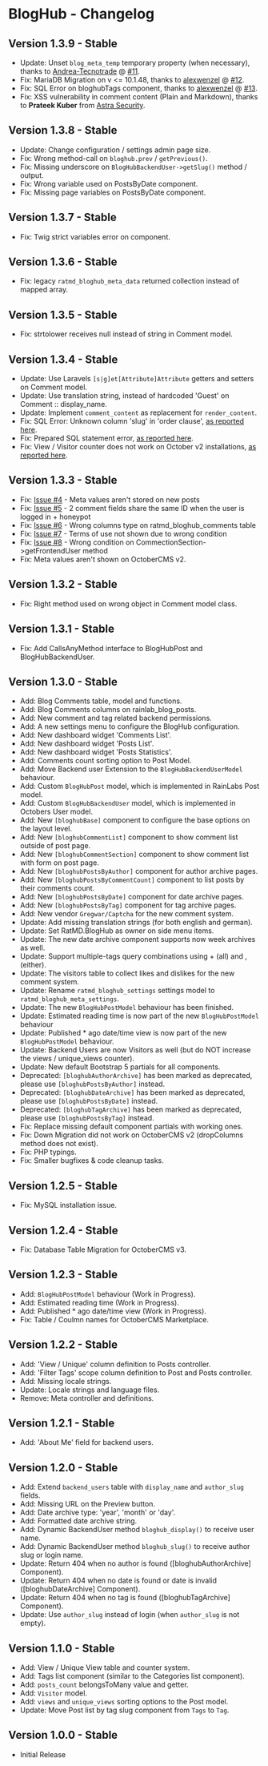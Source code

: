 BlogHub - Changelog
===================

Version 1.3.9 - Stable
----------------------
- Update: Unset `blog_meta_temp` temporary property (when necessary), thanks to [Andrea-Tecnotrade](https://github.com/Andrea-Tecnotrade) @ [#11](https://github.com/RatMD/bloghub-plugin/pull/12).
- Fix: MariaDB Migration on v <= 10.1.48, thanks to [alexwenzel](https://github.com/alexwenzel) @ [#12](https://github.com/RatMD/bloghub-plugin/pull/12).
- Fix: SQL Error on bloghubTags component, thanks to [alexwenzel](https://github.com/alexwenzel) @ [#13](https://github.com/RatMD/bloghub-plugin/pull/13).
- Fix: XSS vulnerability in comment content (Plain and Markdown), thanks to **Prateek Kuber** from [Astra Security](https://www.getastra.com/).

Version 1.3.8 - Stable
----------------------
- Update: Change configuration / settings admin page size.
- Fix: Wrong method-call on `bloghub.prev` / `getPrevious()`.
- Fix: Missing underscore on `BlogHubBackendUser->getSlug()` method / output.
- Fix: Wrong variable used on PostsByDate component.
- Fix: Missing page variables on PostsByDate component.


Version 1.3.7 - Stable
----------------------
- Fix: Twig strict variables error on component.


Version 1.3.6 - Stable
----------------------
- Fix: legacy `ratmd_bloghub_meta_data` returned collection instead of mapped array.


Version 1.3.5 - Stable
----------------------
- Fix: strtolower receives null instead of string in Comment model.


Version 1.3.4 - Stable
----------------------
- Update: Use Laravels `[s|g]et[Attribute]Attribute` getters and setters on Comment model.
- Update: Use translation string, instead of hardcoded 'Guest' on Comment :: display_name.
- Update: Implement `comment_content` as replacement for `render_content`.
- Fix: SQL Error: Unknown column 'slug' in 'order clause', [as reported here](https://octobercms.com/theme/support/ratmd-newshub/shows-error-after-enabled-comment-counter-in-the-theme-customize).
- Fix: Prepared SQL statement error, [as reported here](https://octobercms.com/theme/support/ratmd-newshub/several-errors-view-counter-doesnt-work-comments-counter-gives-error).
- Fix: View / Visitor counter does not work on October v2 installations, [as reported here](https://octobercms.com/theme/support/ratmd-newshub/several-errors-view-counter-doesnt-work-comments-counter-gives-error).


Version 1.3.3 - Stable
----------------------
- Fix: [Issue #4](https://github.com/RatMD/bloghub-plugin/issues/4) - Meta values aren't stored on new posts
- Fix: [Issue #5](https://github.com/RatMD/bloghub-plugin/issues/5) - 2 comment fields share the same ID when the user is logged in + honeypot
- Fix: [Issue #6](https://github.com/RatMD/bloghub-plugin/issues/6) - Wrong columns type on ratmd_bloghub_comments table
- Fix: [Issue #7](https://github.com/RatMD/bloghub-plugin/issues/7) - Terms of use not shown due to wrong condition
- Fix: [Issue #8](https://github.com/RatMD/bloghub-plugin/issues/8) - Wrong condition on CommectionSection->getFrontendUser method
- Fix: Meta values aren't shown on OctoberCMS v2.


Version 1.3.2 - Stable
----------------------
- Fix: Right method used on wrong object in Comment model class.


Version 1.3.1 - Stable
----------------------
- Fix: Add CallsAnyMethod interface to BlogHubPost and BlogHubBackendUser.


Version 1.3.0 - Stable
----------------------
- Add: Blog Comments table, model and functions.
- Add: Blog Comments columns on rainlab_blog_posts.
- Add: New comment and tag related backend permissions.
- Add: A new settings menu to configure the BlogHub configuration.
- Add: New dashboard widget 'Comments List'.
- Add: New dashboard widget 'Posts List'.
- Add: New dashboard widget 'Posts Statistics'.
- Add: Comments count sorting option to Post Model.
- Add: Move Backend user Extension to the `BlogHubBackendUserModel` behaviour.
- Add: Custom `BlogHubPost` model, which is implemented in RainLabs Post model.
- Add: Custom `BlogHubBackendUser` model, which is implemented in Octobers User model.
- Add: New `[bloghubBase]` component to configure the base options on the layout level.
- Add: New `[bloghubCommentList]` component to show comment list outside of post page.
- Add: New `[bloghubCommentSection]` component to show comment list with form on post page.
- Add: New `[bloghubPostsByAuthor]` component for author archive pages.
- Add: New `[bloghubPostsByCommentCount]` component to list posts by their comments count.
- Add: New `[bloghubPostsByDate]` component for date archive pages.
- Add: New `[bloghubPostsByTag]` component for tag archive pages.
- Add: New vendor `Gregwar/Captcha` for the new comment system. 
- Update: Add missing translation strings (for both english and german).
- Update: Set RatMD.BlogHub as owner on side menu items.
- Update: The new date archive component supports now week archives as well.
- Update: Support multiple-tags query combinations using + (all) and , (either).
- Update: The visitors table to collect likes and dislikes for the new comment system.
- Update: Rename `ratmd_bloghub_settings` settings model to `ratmd_bloghub_meta_settings`.
- Update: The new `BlogHubPostModel` behaviour has been finished.
- Update: Estimated reading time is now part of the new `BlogHubPostModel` behaviour
- Update: Published * ago date/time view is now part of the new `BlogHubPostModel` behaviour.
- Update: Backend Users are now Visitors as well (but do NOT increase the views / unique_views counter).
- Update: New default Bootstrap 5 partials for all components.
- Deprecated: `[bloghubAuthorArchive]` has been marked as deprecated, please use `[bloghubPostsByAuthor]` instead.
- Deprecated: `[bloghubDateArchive]` has been marked as deprecated, please use `[bloghubPostsByDate]` instead.
- Deprecated: `[bloghubTagArchive]` has been marked as deprecated, please use `[bloghubPostsByTag]` instead.
- Fix: Replace missing default component partials with working ones.
- Fix: Down Migration did not work on OctoberCMS v2 (dropColumns method does not exist).
- Fix: PHP typings.
- Fix: Smaller bugfixes & code cleanup tasks.


Version 1.2.5 - Stable
----------------------
- Fix: MySQL installation issue.


Version 1.2.4 - Stable
----------------------
- Fix: Database Table Migration for OctoberCMS v3.


Version 1.2.3 - Stable
----------------------
- Add: `BlogHubPostModel` behaviour (Work in Progress).
- Add: Estimated reading time (Work in Progress).
- Add: Published * ago date/time view (Work in Progress).
- Fix: Table / Coulmn names for OctoberCMS Marketplace.


Version 1.2.2 - Stable
----------------------
- Add: 'View / Unique' column definition to Posts controller.
- Add: 'Filter Tags' scope column definition to Post and Posts controller.
- Add: Missing locale strings.
- Update: Locale strings and language files.
- Remove: Meta controller and definitions.


Version 1.2.1 - Stable
----------------------
- Add: 'About Me' field for backend users.


Version 1.2.0 - Stable
----------------------
- Add: Extend `backend_users` table with `display_name` and `author_slug` fields.
- Add: Missing URL on the Preview button.
- Add: Date archive type: 'year', 'month' or 'day'.
- Add: Formatted date archive string.
- Add: Dynamic BackendUser method `bloghub_display()` to receive user name.
- Add: Dynamic BackendUser method `bloghub_slug()` to receive author slug or login name.
- Update: Return 404 when no author is found ([bloghubAuthorArchive] Component).
- Update: Return 404 when no date is found or date is invalid ([bloghubDateArchive] Component).
- Update: Return 404 when no tag is found ([bloghubTagArchive] Component).
- Update: Use `author_slug` instead of login (when `author_slug` is not empty).


Version 1.1.0 - Stable
----------------------
- Add: View / Unique View table and counter system. 
- Add: Tags list component (similar to the Categories list component).
- Add: `posts_count` belongsToMany value and getter.
- Add: `Visitor` model.
- Add: `views` and `unique_views` sorting options to the Post model.
- Update: Move Post list by tag slug component from `Tags` to `Tag`.


Version 1.0.0 - Stable
----------------------
- Initial Release

